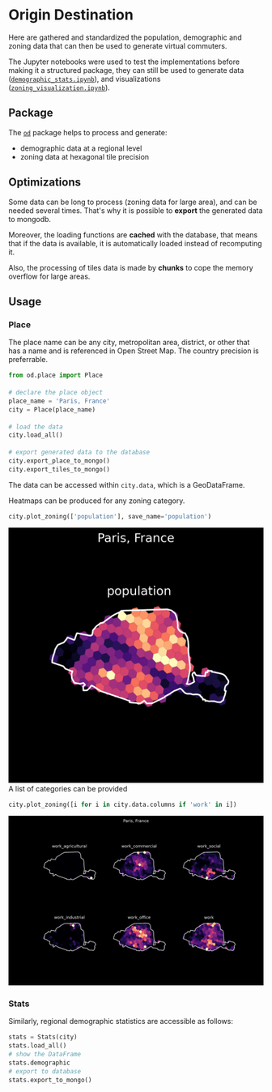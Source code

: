 # Origin Destination 
Here are gathered and standardized the population, demographic and zoning data that can then be used to generate virtual commuters.

The Jupyter notebooks were used to test the implementations before making it a structured package, they can still be used to generate data ([`demographic_stats.ipynb`](../examples/demographic_stats.ipynb)), and  visualizations ([`zoning_visualization.ipynb`](../examples/zoning_visualization.ipynb)).  

## Package
The [`od`](../od/) package helps to process and generate:
- demographic data at a regional level 
- zoning data at hexagonal tile precision

## Optimizations
Some data can be long to process (zoning data for large area), and can be needed several times. That's why it is possible to **export** the generated data to mongodb.  

Moreover, the loading functions are **cached** with the database, that means that if the data is available, it is automatically loaded instead of recomputing it.  

Also, the processing of tiles data is made by **chunks** to cope the memory overflow for large areas.

## Usage
### Place  

The place name can be any city, metropolitan area, district, or other that has a name and is referenced in Open Street Map. The country precision is preferrable.
```python
from od.place import Place

# declare the place object
place_name = 'Paris, France' 
city = Place(place_name)

# load the data
city.load_all()

# export generated data to the database
city.export_place_to_mongo()
city.export_tiles_to_mongo()
```
The data can be accessed within `city.data`, which is a GeoDataFrame.  

Heatmaps can be produced for any zoning category. 
```python
city.plot_zoning(['population'], save_name='population')
```
![](../data/visualization/zoning/population_Paris.png)
A list of categories can be provided
```python
city.plot_zoning([i for i in city.data.columns if 'work' in i])
```
![](../data/visualization/zoning/work_types_Paris.png)

### Stats
Similarly, regional demographic statistics are accessible as follows:

```python
stats = Stats(city)
stats.load_all()
# show the DataFrame
stats.demographic
# export to database
stats.export_to_mongo()
```